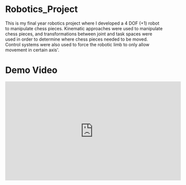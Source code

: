# Robotics_Project
This is my final year robotics project where I developed a 4 DOF (+1) robot to manipulate chess pieces. Kinematic approaches were used to manipulate chess pieces, and transformations between joint and task spaces were used in order to determine where chess pieces needed to be moved. Control systems were also used to force the robotic limb to only allow movement in certain axis'. 

# Demo Video 

<iframe width="560" height="315" src="https://www.youtube.com/embed/TOlfFMYv7Fk" title="YouTube video player" frameborder="0" allow="accelerometer; autoplay; clipboard-write; encrypted-media; gyroscope; picture-in-picture; web-share" allowfullscreen></iframe>
